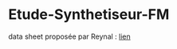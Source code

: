 # Etude-Synthetiseur-FM
data sheet proposée par Reynal : [lien](datasheets/projet_Article_Chowning_Synthese_FM.pdf)
